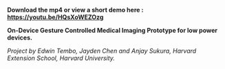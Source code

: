 **Download the mp4 or view a short demo here : https://youtu.be/HQsXoWEZOzg**

**On-Device Gesture Controlled Medical Imaging Prototype for low power devices.**

*Project by Edwin Tembo, Jayden Chen and Anjay Sukura, Harvard Extension School, Harvard University.*
